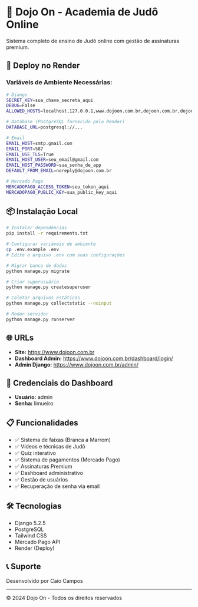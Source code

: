 # 🥋 Dojo On - Academia de Judô Online

Sistema completo de ensino de Judô online com gestão de assinaturas premium.

## 🚀 Deploy no Render

### Variáveis de Ambiente Necessárias:

```bash
# Django
SECRET_KEY=sua_chave_secreta_aqui
DEBUG=False
ALLOWED_HOSTS=localhost,127.0.0.1,www.dojoon.com.br,dojoon.com.br,dojoon.onrender.com

# Database (PostgreSQL fornecido pelo Render)
DATABASE_URL=postgresql://...

# Email
EMAIL_HOST=smtp.gmail.com
EMAIL_PORT=587
EMAIL_USE_TLS=True
EMAIL_HOST_USER=seu_email@gmail.com
EMAIL_HOST_PASSWORD=sua_senha_de_app
DEFAULT_FROM_EMAIL=noreply@dojoon.com.br

# Mercado Pago
MERCADOPAGO_ACCESS_TOKEN=seu_token_aqui
MERCADOPAGO_PUBLIC_KEY=sua_public_key_aqui
```

## 📦 Instalação Local

```bash
# Instalar dependências
pip install -r requirements.txt

# Configurar variáveis de ambiente
cp .env.example .env
# Edite o arquivo .env com suas configurações

# Migrar banco de dados
python manage.py migrate

# Criar superusuário
python manage.py createsuperuser

# Coletar arquivos estáticos
python manage.py collectstatic --noinput

# Rodar servidor
python manage.py runserver
```

## 🌐 URLs

- **Site:** https://www.dojoon.com.br
- **Dashboard Admin:** https://www.dojoon.com.br/dashboard/login/
- **Admin Django:** https://www.dojoon.com.br/admin/

## 🔐 Credenciais do Dashboard

- **Usuário:** admin
- **Senha:** limueiro

## 📋 Funcionalidades

- ✅ Sistema de faixas (Branca a Marrom)
- ✅ Vídeos e técnicas de Judô
- ✅ Quiz interativo
- ✅ Sistema de pagamentos (Mercado Pago)
- ✅ Assinaturas Premium
- ✅ Dashboard administrativo
- ✅ Gestão de usuários
- ✅ Recuperação de senha via email

## 🛠️ Tecnologias

- Django 5.2.5
- PostgreSQL
- Tailwind CSS
- Mercado Pago API
- Render (Deploy)

## 📞 Suporte

Desenvolvido por Caio Campos

---

© 2024 Dojo On - Todos os direitos reservados

